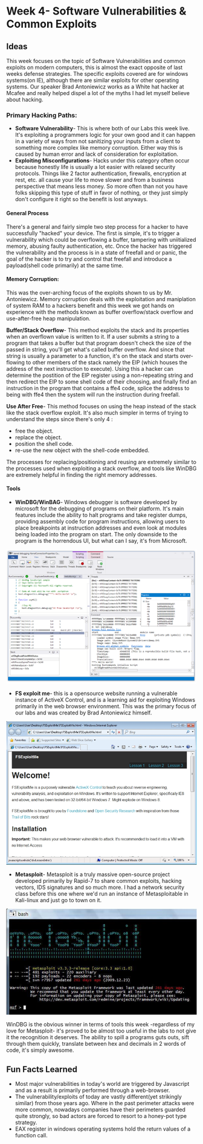 
# Week 4- Software Vulnerabilities & Common Exploits

## Ideas

This week focuses on the topic of Software Vulnerabilities and common exploits on  modern computers, this is almost the exact opposite of last weeks defense strategies. The specific exploits covered are for windows systems(on IE), although there are similar exploits for other operating systems. Our speaker Brad Antoniewicz works as a White hat hacker at Mcafee and really helped dispel a lot of the myths I had let myself believe about hacking. 

### Primary Hacking Paths:
 - **Software Vulnerability**- This is where both of our Labs this week live. It's exploiting a programmers logic for your own good and it can happen in a variety of ways from not sanitizing your inputs from a client to something more complex like memory corruption. Either way this is caused by human error and lack of consideration for exploitation. 
 - **Exploiting Misconfigurations**- Hacks under this category often occur because honestly life is usually a lot easier with relaxed security protocols. Things like 2 factor authentication, firewalls, encryption at rest, etc. all cause your life to move slower and from a business perspective that means less money. So more often than not you have folks skipping this type of stuff in favor of nothing, or they just simply don't configure it right so the benefit is lost anyways. 

#### General Process

There's a general and fairly simple two step process for a hacker to have successfully "hacked" your device. The first is simple, it's to trigger a vulnerability which could be overflowing a buffer, tampering with uniitialized memory, abusing faulty authentication, etc. Once the hacker has triggered the vulnerability and the process is in a state of freefall and or panic, the goal of the hacker is to try and control that freefall and introduce a payload(shell code primarily) at the same time.

#### Memory Corruption:
This was the over-arching focus of the exploits shown to us by Mr. Antoniewicz. Memory corruption deals with the exploitation and maniplation of system RAM to a hackers benefit and this week we got hands on experience with the methods known as buffer overflow/stack overflow and use-after-free heap manipulation. 

 **Buffer/Stack Overflow**- This method exploits the stack and its properties when an overflown value is written to it. If a user submits a string to a program that takes a buffer but that program doesn't check the size of the passed in string, you'll get what's called buffer overflow. And since that string is usually a parameter to a function, it's on the stack and starts over-flowing to other members of the stack namely the EIP (which houses the address of the next instruction to execute). Using this a hacker can determine the postition of the EIP register using a non-repeating string and then redirect the EIP to some shell code of their choosing, and finally find an instruction in the program that contains a ffe4 code, splice the address to being with ffe4 then the system will run the instruction during freefall. 

 **Use After Free**-  This method focuses on using the heap instead of the stack like the stack overflow exploit. It's also much simpler in terms of trying to understand the steps since there's only 4 :
- free the object.
- replace the object.
- position the shell code.
- re-use the new object with the shell-code embedded. 

 The processes for replacing/positioning and reusing are extremely similar to the processes used when exploiting a stack overflow, and tools like WinDBG are extremely helpful in finding the right memory addresses.

#### Tools

- **WinDBG/WinBAG**- Windows debugger is software developed by microsoft for the debugging of programs on their platform. It's main features include the ability to halt programs and take register dumps, providing assembly code for program instructions, allowing users to place breakpoints at instruction addresses and even look at modules being loaded into the program on start. The only downside to the program is the horrendous UI, but what can I say, it's from Microsoft.

![cheat sheet](images/winbdg.png)

- **FS exploit me**- this is a opensource website running a vulnerable instance of ActiveX Control, and is a learning aid for exploiting Windows primarily in the web browser environment. This was the primary focus of our labs and was created by Brad Antoniewicz himself.

![Yara Ouput](images/fseploit.jpg)

- **Metasploit**- Metasploit is a truly massive open-source project developed primarily by Rapid-7 to share common exploits, hacking vectors, IDS signatures and so much more. I had a network security class before this one where we'd run an instance of Metasploitable in Kali-linux and just go to town on it.

![Yara Ouput](images/metasploit.jpg)

WinDBG is the obvious winner in terms of tools this week -regardless of my love for Metasploit- it's proved to be almost too useful in the labs to not give it the recognition it deserves. The ability to spill a programs guts outs, sift through them quickly, translate between hex and decimals in 2 words of code, it's simply awesome. 

## Fun Facts Learned
- Most major vulnerabilities in today's world are triggered by Javascript and as a result is primarily performed through a web-browser.
- The vulnerability/exploits of today are vastly different(yet strikingly similar) from those years ago. Where in the past perimeter attacks were more common, nowadays companies have their perimeters guarded quite strongly, so bad actors are forced to resort to a honey-pot type strategy.
- EAX register in windows operating systems hold the return values of a function call. 
